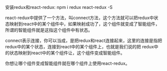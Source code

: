 
安装redux和react-redux:
    npm i redux react-redux -S

react-redux中提供了一个方法，叫connect方法，这个方法就可以把redux中状态映射到react中的某个组件中，如果映射成功了，这个组件就变成了智能组件，所谓的智能组件就是这指这个组件中有状态。

connect表示连接，你可以当成，是把redux和react连接起来，这里的连接是指把redux中的某个状态，连接到react中的某个组件上，也就是我们说的把
redux中的状态映射到react中的某个组件让，这个组件变成智能组件。

你想让哪个组件变成智能组件就在哪个组件上使用react-redux。



